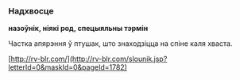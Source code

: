 ### Надхвосце
**назоўнік, ніякі род, спецыяльны тэрмін**

Частка апярэння ў птушак, што знаходзіцца на спіне каля хваста.

<a rel="author">[http://rv-blr.com/](http://rv-blr.com/slounik.jsp?letterId=0&maskId=0&pageId=1782)</a>

